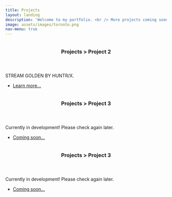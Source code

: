 ```yaml
---
title: Projects
layout: landing
description: 'Welcome to my portfolio. <br /> More projects coming soon!'
image: assets/images/toronto.png
nav-menu: true
---
```


<!-- Main -->
<div id="main">

<!-- One 
<section id="one">
	<div class="inner">
		<header class="major">
			<h2>Landing md > Part 1</h2>
		</header>
		<p>Placeholder, title text here. This is inside Landing subpage.</p>
	</div>
</section> -->

<!-- Two -->
<section id="two" class="spotlights">
	<section>
		<a href="home.html" class="image">
			<img src="{% link assets/images/cat1.jpg %}" alt="" data-position="center center" />
		</a>
		<div class="content">
			<div class="inner">
				<header class="major">
					<h3> Projects > Project 2</h3>
				</header>
				<p>STREAM GOLDEN BY HUNTR/X.</p>
				<ul class="actions">
					<li><a href="home.html" class="button">Learn more...</a></li>
				</ul>
			</div>
		</div>
	</section>
	<section>
		<a href="home.html" class="image">
			<img src="{% link assets/images/cat2.jpg %}" alt="" data-position="top center" />
		</a>
		<div class="content">
			<div class="inner">
				<header class="major">
					<h3> Projects > Project 3</h3>
				</header>
				<p>Currently in development! Please check again later.</p>
				<ul class="actions">
					<li><a href="#" class="button">Coming soon...</a></li>
				</ul>
			</div>
		</div>
	</section>
	<section>
		<a href="home.html" class="image">
			<img src="{% link assets/images/cat3.jpg %}" alt="" data-position="25% 25%" />
		</a>
		<div class="content">
			<div class="inner">
				<header class="major">
					<h3> Projects  > Project 3</h3>
				</header>
				<p>Currently in development! Please check again later.</p>
				<ul class="actions">
					<li><a href="#" class="button">Coming soon...</a></li>
				</ul>
			</div>
		</div>
	</section>
</section>

<!-- Three 
<section id="three">
	<div class="inner">
		<header class="major">
			<h2>Landing md HTML third section</h2>
		</header>
		<p>Placeholder text.
		Stream Golden by Huntr/x.</p>
		<ul class="actions">
			<li><a href="generic.html" class="button next">Get Started</a></li>
		</ul>
	</div>
</section> -->

</div>
